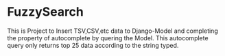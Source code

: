 # FuzzySearch
This is Project to Insert TSV,CSV,etc data to Django-Model and completing the property of autocomplete by quering the Model. This autocomplete query only returns  top 25 data according to the string typed.
